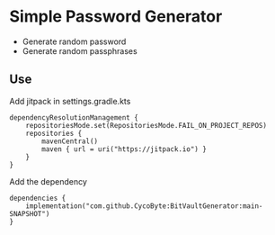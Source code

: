 # Simple Password Generator
 
- Generate random password
- Generate random passphrases

## Use
Add jitpack in settings.gradle.kts
```
dependencyResolutionManagement {
    repositoriesMode.set(RepositoriesMode.FAIL_ON_PROJECT_REPOS)
    repositories {
        mavenCentral()
        maven { url = uri("https://jitpack.io") }
    }
}
```
Add the dependency
```
dependencies {
    implementation("com.github.CycoByte:BitVaultGenerator:main-SNAPSHOT")
}
```
